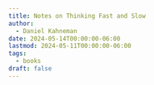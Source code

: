 ```yaml
---
title: Notes on Thinking Fast and Slow
author:
  - Daniel Kahneman
date: 2024-05-14T00:00:00-06:00
lastmod: 2024-05-11T00:00:00-06:00
tags:
  - books
draft: false
---
```


